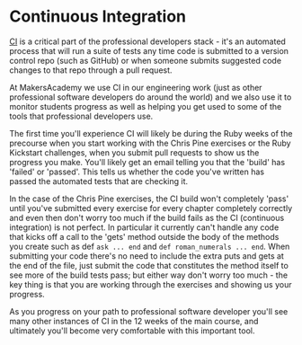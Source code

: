 Continuous Integration
======================

[CI](http://en.wikipedia.org/wiki/Continuous_integration) is a critical part of the professional developers stack - it's an automated process that will run a suite of tests any time code is submitted to a version control repo (such as GitHub) or when someone submits suggested code changes to that repo through a pull request.

At MakersAcademy we use CI in our engineering work (just as other professional software developers do around the world) and we also use it to monitor students progress as well as helping you get used to some of the tools that professional developers use.

The first time you'll experience CI will likely be during the Ruby weeks of the precourse when you start working with the Chris Pine exercises or the Ruby Kickstart challenges, when you submit pull requests to show us the progress you make.  You'll likely get an email telling you that the 'build' has 'failed' or 'passed'.  This tells us whether the code you've written has passed the automated tests that are checking it.  

In the case of the Chris Pine exercises, the CI build won't completely 'pass' until you've submitted every exercise for every chapter completely correctly and even then don't worry too much if the build fails as the CI (continuous integration) is not perfect.  In particular it currently can't handle any code that kicks off a call to the 'gets' method outside the body of the methods you create such as def `ask ... end` and `def roman_numerals ... end`.  When submitting your code there's no need to include the extra puts and gets at the end of the file, just submit the code that constitutes the method itself to see more of the build tests pass; but either way don't worry too much - the key thing is that you are working through the exercises and showing us your progress.

As you progress on your path to professional software developer you'll see many other instances of CI in the 12 weeks of the main course, and ultimately you'll become very comfortable with this important tool.
